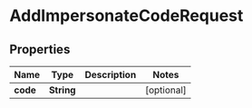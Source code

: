 
# AddImpersonateCodeRequest

## Properties
Name | Type | Description | Notes
------------ | ------------- | ------------- | -------------
**code** | **String** |  |  [optional]



